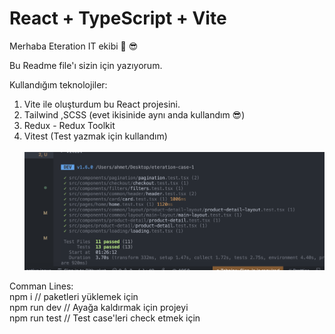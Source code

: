 # React + TypeScript + Vite

Merhaba Eteration IT ekibi 👋 😎

Bu Readme file'ı sizin için yazıyorum.

Kullandığım teknolojiler:

1. Vite ile oluşturdum bu React projesini.
2. Tailwind ,SCSS (evet ikisinide aynı anda kullandım 😎)
3. Redux - Redux Toolkit
4. Vitest (Test yazmak için kullandım)
   <br/> <br/>
   ![Alt text](image.png)

Comman Lines:<br/>
npm i // paketleri yüklemek için <br/>
npm run dev // Ayağa kaldırmak için projeyi <br/>
npm run test // Test case'leri check etmek için
